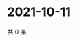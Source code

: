 # 2021-10-11

共 0 条

<!-- BEGIN WEIBO -->
<!-- 最后更新时间 Mon Oct 11 2021 11:15:03 GMT+0800 (China Standard Time) -->

<!-- END WEIBO -->
